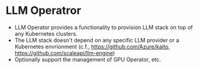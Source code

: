 # LLM Operatror

- LLM Operator provides a functionality to provision LLM stack on top of any Kubernetes clusters.
- The LLM stack doesn't depend on any specific LLM provider or a Kubernetes envrionment (c.f., https://github.com/Azure/kaito, https://github.com/scaleapi/llm-engine)
- Optionally support the management of GPU Operator, etc.

